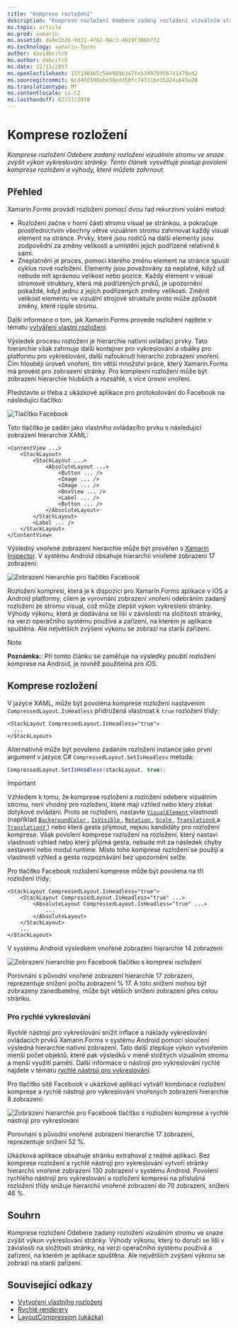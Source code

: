 ```yaml
---
title: "Komprese rozložení"
description: "Komprese rozložení Odebere zadaný rozložení vizuálním stromu ve snaze zvýšit výkon vykreslování stránky. Tento článek vysvětluje postup povolení komprese rozložení a výhody, které můžete zahrnout."
ms.topic: article
ms.prod: xamarin
ms.assetid: da9e1b26-9d31-4762-94c3-4039f306b7f2
ms.technology: xamarin-forms
author: davidbritch
ms.author: dabritch
ms.date: 12/13/2017
ms.openlocfilehash: 15f198465c544989b347fe534978956741478ed2
ms.sourcegitcommit: 6cd40d190abe38edd50fc74331be15324a845a28
ms.translationtype: MT
ms.contentlocale: cs-CZ
ms.lasthandoff: 02/27/2018
---
```

# <a name="layout-compression"></a>Komprese rozložení

_Komprese rozložení Odebere zadaný rozložení vizuálním stromu ve snaze zvýšit výkon vykreslování stránky. Tento článek vysvětluje postup povolení komprese rozložení a výhody, které můžete zahrnout._

## <a name="overview"></a>Přehled

Xamarin.Forms provádí rozložení pomocí dvou řad rekurzivní volání metod:

- Rozložení začne v horní části stromu visual se stránkou, a pokračuje prostřednictvím všechny větve vizuálním stromu zahrnovat každý visual element na stránce. Prvky, které jsou rodičů na další elementy jsou zodpovědní za změny velikosti a umístění jejich podřízené relativně k sami.
- Zneplatnění je proces, pomocí kterého změnu element na stránce spustí cyklus nové rozložení. Elementy jsou považovány za neplatné, když už nebude mít správnou velikost nebo pozice. Každý element v visual stromové struktury, která má podřízených prvků, je upozornění pokaždé, když jednu z jejích podřízených změny velikosti. Změnit velikost elementu ve vizuální strojové struktuře proto může způsobit změny, které ripple stromu.

Další informace o tom, jak Xamarin.Forms provede rozložení najdete v tématu [vytváření vlastní rozložení](~/xamarin-forms/user-interface/layouts/custom.md).

Výsledek procesu rozložení je hierarchie nativní ovládací prvky. Tato hierarchie však zahrnuje další kontejner pro vykreslování a obálky pro platformu pro vykreslování, další nafouknutí hierarchii zobrazení vnoření. Čím hlouběji úroveň vnoření, tím větší množství práce, který Xamarin.Forms má provést pro zobrazení stránky. Pro komplexní rozložení může být zobrazení hierarchie hlubších a rozsáhlé, s více úrovní vnoření.

Představte si třeba z ukázkové aplikace pro protokolování do Facebook na následující tlačítko:

![](layout-compression-images/facebook-button.png "Tlačítko Facebook")

Toto tlačítko je zadán jako vlastního ovládacího prvku s následující zobrazení hierarchie XAML:

```xaml
<ContentView ...>
    <StackLayout>
        <StackLayout ...>
            <AbsoluteLayout ...>
                <Button ... />    
                <Image ... />
                <Image ... />
                <BoxView ... />
                <Label ... />
                <Button ... />
            </AbsoluteLayout>
        </StackLayout>
        <Label ... />
    </StackLayout>    
</ContentView>
```

Výsledný vnořené zobrazení hierarchie může být prověřen s [Xamarin Inspector](~/tools/inspector/index.md). V systému Android obsahuje hierarchii vnořené zobrazení 17 zobrazení:

![](layout-compression-images/no-compression.png "Zobrazení hierarchie pro tlačítko Facebook")

Rozložení kompresi, která je k dispozici pro Xamarin.Forms aplikace v iOS a Android platformy, cílem je vyrovnání zobrazení vnoření odebráním zadaný rozložení ze stromu visual, což může zlepšit výkon vykreslení stránky. Výhody výkonu, která je dodávána se liší v závislosti na složitosti stránky, na verzi operačního systému používá a zařízení, na kterém je aplikace spuštěna. Ale největších zvýšení výkonu se zobrazí na starší zařízení.

> [!NOTE]
> **Poznámka:**: Při tomto článku se zaměřuje na výsledky použití rozložení komprese na Android, je rovněž použitelná pro iOS.

## <a name="layout-compression"></a>Komprese rozložení

V jazyce XAML, může být povolena komprese rozložení nastavením `CompressedLayout.IsHeadless` přidružená vlastnost k `true` rozložení třídy:

```xaml
<StackLayout CompressedLayout.IsHeadless="true">
  ...
</StackLayout>   
```

Alternativně může být povoleno zadáním rozložení instance jako první argument v jazyce C# `CompressedLayout.SetIsHeadless` metoda:

```csharp
CompressedLayout.SetIsHeadless(stackLayout, true);
```

> [!IMPORTANT]
> Vzhledem k tomu, že komprese rozložení a rozložení odebere vizuálním stromu, není vhodný pro rozložení, které mají vzhled nebo který získat dotykové ovládání. Proto se rozložení, nastavte [ `VisualElement` ](https://developer.xamarin.com/api/type/Xamarin.Forms.VisualElement/) vlastnosti (například [ `BackgroundColor` ](https://developer.xamarin.com/api/property/Xamarin.Forms.VisualElement.BackgroundColor/), [ `IsVisible` ](https://developer.xamarin.com/api/property/Xamarin.Forms.VisualElement.IsVisible/), [ `Rotation` ](https://developer.xamarin.com/api/property/Xamarin.Forms.VisualElement.Rotation/), [ `Scale` ](https://developer.xamarin.com/api/property/Xamarin.Forms.VisualElement.Scale/), [ `TranslationX` ](https://developer.xamarin.com/api/property/Xamarin.Forms.VisualElement.TranslationX/) a [ `TranslationY` ](https://developer.xamarin.com/api/property/Xamarin.Forms.VisualElement.TranslationY/)) nebo která gesta přijmout, nejsou kandidáty pro rozložení komprese. Však povolení komprese rozložení na rozložení, který nastaví vlastnosti vzhled nebo který přijímá gesta, nebude mít za následek chyby sestavení nebo modul runtime. Místo toho komprese rozložení se použijí a vlastnosti vzhled a gesto rozpoznávání bez upozornění selže.

Pro tlačítko Facebook rozložení komprese může být povolena na tři rozložení třídy:

```xaml
<StackLayout CompressedLayout.IsHeadless="true">
    <StackLayout CompressedLayout.IsHeadless="true" ...>
        <AbsoluteLayout CompressedLayout.IsHeadless="true" ...>
            ...
        </AbsoluteLayout>
    </StackLayout>
    ...
</StackLayout>  
```

V systému Android výsledkem vnořené zobrazení hierarchie 14 zobrazení:

![](layout-compression-images/layout-compression.png "Zobrazení hierarchie pro Facebook tlačítko s kompresí rozložení")

Porovnání s původní vnořené zobrazení hierarchie 17 zobrazení, reprezentuje snížení počtu zobrazení % 17. A toto snížení mohou být zobrazeny zanedbatelný, může být větších snížení zobrazení přes celou stránku.

### <a name="fast-renderers"></a>Pro rychlé vykreslování

Rychlé nástroji pro vykreslování snížit inflace a náklady vykreslování ovládacích prvků Xamarin.Forms v systému Android pomocí sloučení výsledná hierarchie nativní zobrazení. Tato další zlepšuje výkon vytvořením menší počet objektů, které pak výsledků v méně složitých vizuálním stromu a menší využití paměti. Další informace o nástroji pro vykreslování rychlé najdete v tématu [rychlé nástroji pro vykreslování](~/xamarin-forms/internals/fast-renderers.md).

Pro tlačítko sítě Facebook v ukázkové aplikaci vytváří kombinace rozložení komprese a rychlé nástroji pro vykreslování vnořených zobrazení hierarchie 8 zobrazení:

![](layout-compression-images/layout-compression-with-fast-renderers.png "Zobrazení hierarchie pro Facebook tlačítko s rozložení komprese a rychlé nástroji pro vykreslování")

Porovnání s původní vnořené zobrazení hierarchie 17 zobrazení, reprezentuje snížení 52 %.

Ukázková aplikace obsahuje stránku extrahoval z reálné aplikaci. Bez komprese rozložení a rychlé nástroji pro vykreslování vytvoří stránky hierarchii vnořené zobrazení 130 zobrazení v systému Android. Povolení rychlého nástroji pro vykreslování a rozložení kompresi na příslušná rozložení třídy snižuje hierarchii vnořené zobrazení do 70 zobrazení, snížení 46 %.

## <a name="summary"></a>Souhrn

Komprese rozložení Odebere zadaný rozložení vizuálním stromu ve snaze zvýšit výkon vykreslování stránky. Výhody výkonu, který to doručí se liší v závislosti na složitosti stránky, na verzi operačního systému používá a zařízení, na kterém je aplikace spuštěna. Ale největších zvýšení výkonu se zobrazí na starší zařízení.


## <a name="related-links"></a>Související odkazy

- [Vytvoření vlastního rozložení](~/xamarin-forms/user-interface/layouts/custom.md)
- [Rychlé renderery](~/xamarin-forms/internals/fast-renderers.md)
- [LayoutCompression (ukázka)](https://developer.xamarin.com/samples/xamarin-forms/userinterface/layoutcompression/)
